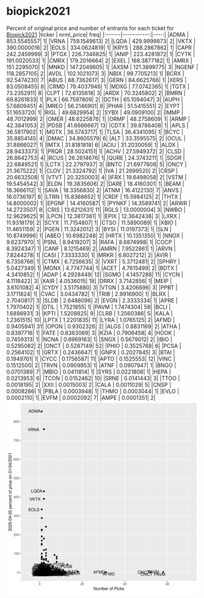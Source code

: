 # biopick2021
Percent of original price and number of entrants for each ticket for [Biopick2021](https://twitter.com/hashtag/Biopick2021)
|ticker |  nrml_price| freq|
|:------|-----------:|----:|
|ADMA   | 853.5545557|    1|
|VRNA   | 759.1549613|    2|
|LQDA   | 429.9999873|    2|
|VKTX   | 390.0000016|    2|
|EOLS   | 334.0624819|    1|
|KRYS   | 288.2867862|    1|
|CAPR   | 242.2459999|    3|
|PTGX   | 226.7346825|    1|
|ANIP   | 223.4281872|    1|
|CYTK   | 191.0020533|    1|
|CMRX   | 179.2016664|    2|
|EXEL   | 168.3877182|    1|
|AMRX   | 151.2295070|    1|
|MNKD   | 147.2049605|    1|
|AXSM   | 121.3899775|    3|
|NGENF  | 118.2857105|    2|
|AVDL   | 102.1021073|    3|
|NBIX   |  99.7705213|    1|
|BCRX   |  92.5474230|    7|
|ABUS   |  88.7362617|    3|
|GERN   |  84.6625766|    1|
|XERS   |  83.0508455|    8|
|CRMD   |  79.4037946|    1|
|MDXG   |  77.0742365|    1|
|TGTX   |  73.2352911|    8|
|CLPT   |  72.6135618|    3|
|ARDX   |  70.3245802|    2|
|BMRN   |  69.8261833|    1|
|PLX    |  66.7597809|    2|
|DCTH   |  65.1094047|    3|
|AUPH   |  57.6809451|    4|
|MREO   |  56.2146901|    8|
|PHAR   |  51.5415551|    2|
|EYPT   |  51.1653720|    1|
|RIGL   |  49.6829954|    2|
|SYBX   |  49.0909100|    2|
|IMMP   |  48.7012999|    2|
|OMER   |  48.6225876|    1|
|ORMP   |  48.2758609|    1|
|ARMP   |  42.3841053|    2|
|PDSB   |  41.6666667|   13|
|CDTX   |  39.8786408|    1|
|APLS   |  36.5817902|    1|
|MGTX   |  36.5743717|    1|
|TLSA   |  36.4341095|    1|
|BCYC   |  35.8854145|    4|
|DMAC   |  34.8605579|    6|
|ALT    |  33.3595575|    2|
|OCUL   |  31.8866027|    1|
|IMTX   |  31.8181818|    6|
|ACIU   |  31.2030059|    1|
|ALDX   |  28.9433373|    1|
|PRQR   |  28.5024151|    1|
|ACHV   |  27.5949372|    2|
|CLSD   |  26.8642753|    4|
|RCUS   |  26.2614676|    1|
|QURE   |  24.3743211|    1|
|SDGR   |  22.6849521|    1|
|LCTX   |  22.2797937|    3|
|BNTC   |  21.6977808|    5|
|ONCY   |  21.3675222|    1|
|CLOV   |  21.3324792|    1|
|IVA    |  21.2699520|    2|
|CRSP   |  20.6632508|    1|
|VTVT   |  20.3250003|    4|
|IFRX   |  19.6498058|    2|
|VSTM   |  19.5454542|    3|
|ELDN   |  19.3835606|    2|
|DARE   |  18.4160301|    1|
|BEAM   |  18.3666112|    1|
|SAVA   |  18.3356830|    2|
|ATNM   |  16.4122130|    7|
|ANVS   |  16.0736197|    8|
|LTRN   |  15.8368652|    1|
|CRDF   |  15.5984125|    2|
|THTX   |  14.8000002|    1|
|EPGNF  |  14.4160587|    1|
|PYNKF  |  14.3589741|    2|
|ARWR   |  14.2723507|    8|
|CRIS   |  13.6212631|   11|
|RGLS   |  13.0000004|    3|
|NWBO   |  12.9629625|    9|
|LPCN   |  12.3817361|    1|
|EPIX   |  12.3642438|    3|
|LXRX   |  11.9318179|    2|
|SCYX   |  11.7154807|    1|
|CTSO   |  11.5890089|    1|
|XBIO   |  11.4651159|    2|
|PGEN   |  11.3242012|    3|
|BYSI   |  11.0197373|    1|
|SLN    |  10.8749996|    1|
|ABEO   |  10.6982248|    2|
|HRTX   |  10.1351350|    1|
|NNOX   |   9.6237970|    1|
|PSNL   |   8.9419207|    3|
|RAFA   |   8.6874998|    1|
|COCP   |   8.3924347|    1|
|CANF   |   8.1215469|    2|
|AMRN   |   7.9522861|    1|
|ARVN   |   7.8244278|    1|
|CASI   |   7.3333330|    1|
|MRKR   |   6.8027212|    2|
|AVIR   |   6.7358766|    1|
|CTMX   |   6.7256635|    3|
|VXRT   |   5.3712481|    2|
|SPHRY  |   5.0427349|    1|
|MGNX   |   4.7747744|    1|
|ACET   |   4.7615499|    2|
|BDTX   |   4.3410852|    1|
|ADAP   |   4.2928449|   12|
|SGMO   |   4.1457288|   11|
|CYCN   |   4.1118422|    3|
|XAIR   |   4.0536015|   18|
|DRRX   |   3.7142856|    1|
|MEIP   |   3.6101082|    4|
|CYDY   |   3.5175880|    3|
|VTGN   |   3.4206696|    3|
|PPBT   |   3.1711824|    1|
|CVAC   |   3.0434782|    1|
|TRIB   |   2.9916900|    1|
|BLRX   |   2.7040817|    3|
|SLDB   |   2.6488096|    2|
|EVGN   |   2.3333334|    1|
|APRE   |   1.7970402|    1|
|DTIL   |   1.7521855|    1|
|PAVM   |   1.7474304|   58|
|BCLI   |   1.6886931|    3|
|KPTI   |   1.5208825|    9|
|CLRB   |   1.2560386|    5|
|KALA   |   1.2361515|   10|
|LPTX   |   1.2201835|   11|
|LYRA   |   1.0765125|    2|
|AFMD   |   0.9405941|   31|
|OPGN   |   0.9302326|    2|
|ALGS   |   0.8831169|    2|
|ATHA   |   0.8397716|    1|
|FATE   |   0.8363069|    3|
|KZIA   |   0.7906458|    4|
|HOOK   |   0.7459313|    1|
|NCNA   |   0.6969163|    1|
|SNGX   |   0.5679012|    2|
|IBIO   |   0.5295082|    2|
|ONCT   |   0.5287149|   52|
|PHIO   |   0.3525768|    6|
|PCSA   |   0.2564102|    1|
|GRTX   |   0.2436647|    1|
|GNPX   |   0.2027845|    3|
|BTAI   |   0.1949761|    1|
|CYCC   |   0.1756587|   11|
|APTO   |   0.1525553|   12|
|VINC   |   0.1512500|    2|
|TRVN   |   0.0909953|    1|
|ATNF   |   0.0907947|    1|
|BNGO   |   0.0701389|    7|
|MBIO   |   0.0411814|    1|
|SYRS   |   0.0221808|    1|
|HEPA   |   0.0213953|    6|
|TCON   |   0.0152462|   10|
|SRNE   |   0.0141443|    3|
|TTOO   |   0.0018195|    2|
|XXII   |   0.0015003|    2|
|CALA   |   0.0011029|    5|
|CNSP   |   0.0008286|    1|
|PBLA   |   0.0003948|    1|
|THMO   |   0.0003044|    1|
|EVLO   |   0.0002110|    1|
|EVFM   |   0.0002092|    7|
|AMPE   |   0.0001351|    2|
![retvspicks](biopicks.png?raw=true)
